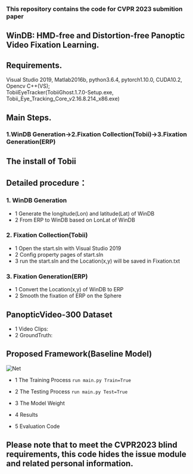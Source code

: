### This repository contains the code for CVPR 2023 submition paper 
## WinDB: HMD-free and Distortion-free Panoptic Video Fixation Learning.

## Requirements.
Visual Studio 2019, Matlab2016b, python3.6.4, pytorch1.10.0, CUDA10.2, Opencv C++(VS);  
TobiiEyeTracker(TobiiGhost.1.7.0-Setup.exe, Tobii_Eye_Tracking_Core_v2.16.8.214_x86.exe)

## Main Steps.
### 1.WinDB Generation->2.Fixation Collection(Tobii)->3.Fixation Generation(ERP)

## The install of Tobii

## Detailed procedure：
### 1. WinDB Generation
  * 1 Generate the longitude(Lon) and latitude(Lat) of WinDB
  * 2 From ERP to WinDB based on LonLat of WinDB
### 2. Fixation Collection(Tobii)
  * 1 Open the start.sln with Visual Studio 2019
  * 2 Config property pages of start.sln 
  * 3 run the start.sln and the Location(x,y) will be saved in Fixation.txt
### 3. Fixation Generation(ERP)
  * 1 Convert the Location(x,y) of WinDB to ERP
  * 2 Smooth the fixation of ERP on the Sphere

## PanopticVideo-300 Dataset
  * 1 Video Clips:
  * 2 GroundTruth: 

## Proposed Framework(Baseline Model)
![Net](https://github.com/cvpr-submission/WinDB/tree/main/Figs/Net.png)  
  * 1 The Training Process
     ```run main.py Train=True```
  * 2 The Testing Process
     ```run main.py Test=True```
  * 3 The Model Weight
    
  * 4 Results
  
  * 5 Evaluation Code

## Please note that to meet the CVPR2023 blind requirements, this code hides the issue module and related personal information.
